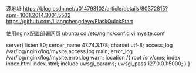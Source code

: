 
源地址
https://blog.csdn.net/u014793102/article/details/80372815?spm=1001.2014.3001.5502
https://github.com/Liangchengdeye/FlaskQuickStart

使用nginx配置部署网页
ubuntu
cd /etc/nginx/conf.d
vi mysite.conf

server{
    listen 80;
    sercer_name 47.74.3.178;
    charset utf-8;
    access_log  /var/log/nginx/log/mysite.access.log main;
    error_log   /var/log/nginx/log/mysite.error.log warn;
    location    /{
        root    /srv/cms;
        index   index.html index.html;
        include uwsgi_params;
        uwsgi_pass 127.0.0.1:5000;
    }
}